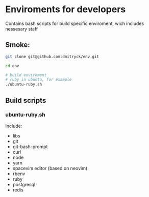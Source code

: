 # Enviroments for developers

Contains bash scripts for build specific enviroment, wich includes nessesary staff

## Smoke:

```bash
git clone git@github.com:dmitryck/env.git

cd env

# build enviroment
# ruby in ubuntu, for example
./ubuntu-ruby.sh
```

## Build scripts

### ubuntu-ruby.sh

Include:
- libs
- git
- git-bash-prompt
- curl
- node
- yarn
- spacevim editor (based on neovim)
- rbenv
- ruby
- postgresql
- redis
